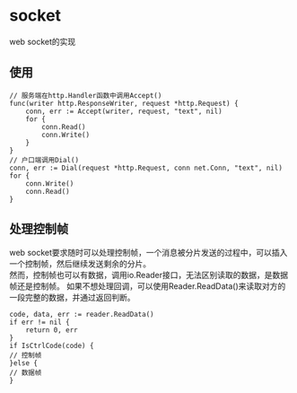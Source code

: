 # socket
web socket的实现  
## 使用  
```
// 服务端在http.Handler函数中调用Accept()
func(writer http.ResponseWriter, request *http.Request) {
    conn, err := Accept(writer, request, "text", nil)
    for {
        conn.Read()
        conn.Write()
    }
}
// 户口端调用Dial() 
conn, err := Dial(request *http.Request, conn net.Conn, "text", nil)
for {
    conn.Write()
    conn.Read()
}
```
## 处理控制帧
web socket要求随时可以处理控制帧，一个消息被分片发送的过程中，可以插入一个控制帧，然后继续发送剩余的分片。  
然而，控制帧也可以有数据，调用io.Reader接口，无法区别读取的数据，是数据帧还是控制帧。 
如果不想处理回调，可以使用Reader.ReadData()来读取对方的一段完整的数据，并通过返回判断。 
```
code, data, err := reader.ReadData()
if err != nil {
    return 0, err
}
if IsCtrlCode(code) {
// 控制帧
}else {
// 数据帧
}
``` 
